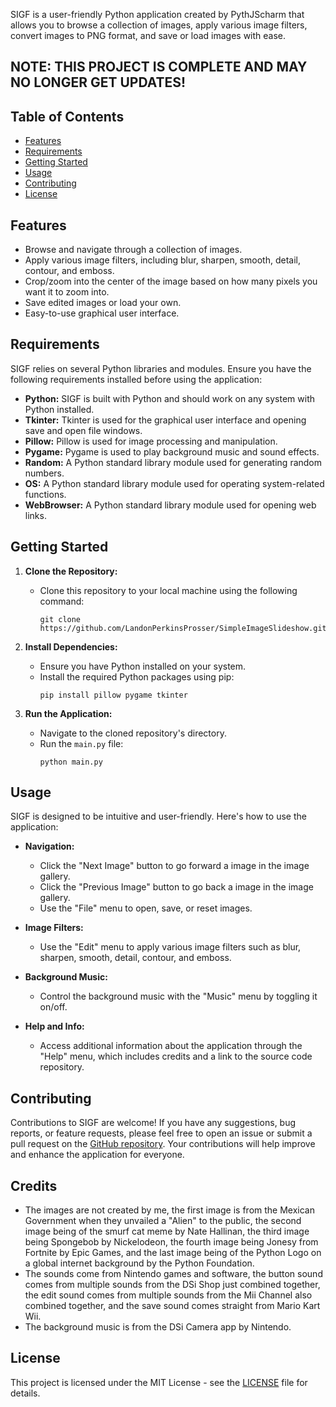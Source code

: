 SIGF is a user-friendly Python application created by PythJScharm that allows you to browse a collection of images, apply various image filters, convert images to PNG format, and save or load images with ease.

## NOTE: THIS PROJECT IS COMPLETE AND MAY NO LONGER GET UPDATES!

## Table of Contents

- [Features](#features)
- [Requirements](#requirements)
- [Getting Started](#getting-started)
- [Usage](#usage)
- [Contributing](#contributing)
- [License](#license)

## Features

- Browse and navigate through a collection of images.
- Apply various image filters, including blur, sharpen, smooth, detail, contour, and emboss.
- Crop/zoom into the center of the image based on how many pixels you want it to zoom into.
- Save edited images or load your own.
- Easy-to-use graphical user interface.

## Requirements

SIGF relies on several Python libraries and modules. Ensure you have the following requirements installed before using the application:

- **Python:** SIGF is built with Python and should work on any system with Python installed.
- **Tkinter:** Tkinter is used for the graphical user interface and opening save and open file windows.
- **Pillow:** Pillow is used for image processing and manipulation.
- **Pygame:** Pygame is used to play background music and sound effects.
- **Random:** A Python standard library module used for generating random numbers.
- **OS:** A Python standard library module used for operating system-related functions.
- **WebBrowser:** A Python standard library module used for opening web links.

## Getting Started

1. **Clone the Repository:**
   - Clone this repository to your local machine using the following command:
     ```shell
     git clone https://github.com/LandonPerkinsProsser/SimpleImageSlideshow.git
     ```

2. **Install Dependencies:**
   - Ensure you have Python installed on your system.
   - Install the required Python packages using pip:
     ```shell
     pip install pillow pygame tkinter
     ```

3. **Run the Application:**
   - Navigate to the cloned repository's directory.
   - Run the `main.py` file:
     ```shell
     python main.py
     ```

## Usage

SIGF is designed to be intuitive and user-friendly. Here's how to use the application:

- **Navigation:**
  - Click the "Next Image" button to go forward a image in the image gallery.
  - Click the "Previous Image" button to go back a image in the image gallery.
  - Use the "File" menu to open, save, or reset images.

- **Image Filters:**
  - Use the "Edit" menu to apply various image filters such as blur, sharpen, smooth, detail, contour, and emboss.

- **Background Music:**
  - Control the background music with the "Music" menu by toggling it on/off.

- **Help and Info:**
  - Access additional information about the application through the "Help" menu, which includes credits and a link to the source code repository.

## Contributing

Contributions to SIGF are welcome! If you have any suggestions, bug reports, or feature requests, please feel free to open an issue or submit a pull request on the [GitHub repository](https://github.com/LandonPerkinsProsser/SimpleImageSlideshow). Your contributions will help improve and enhance the application for everyone.

## Credits

- The images are not created by me, the first image is from the Mexican Government when they unvailed a "Alien" to the public, the second image being of the smurf cat meme by Nate Hallinan, the third image being Spongebob by Nickelodeon, the fourth image being Jonesy from Fortnite by Epic Games, and the last image being of the Python Logo on a global internet background by the Python Foundation.
- The sounds come from Nintendo games and software, the button sound comes from multiple sounds from the DSi Shop just combined together, the edit sound comes from multiple sounds from the Mii Channel also combined together, and the save sound comes straight from Mario Kart Wii.
- The background music is from the DSi Camera app by Nintendo.

## License

This project is licensed under the MIT License - see the [LICENSE](LICENSE) file for details.
